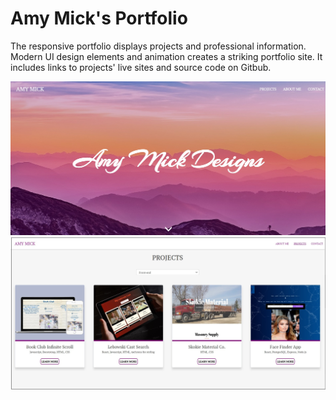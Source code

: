 # Amy Mick's Portfolio

The responsive portfolio displays projects and professional information. Modern UI design elements and animation creates a striking portfolio site. It includes links to projects' live sites and source code on Gitbub.

<!-- <video src="https://github.com/amym321/Amy-Mick-site/blob/master/images/projects/AmyMickSite8.mp4" 
    type="video/mp4" width="650" autoplay></video> -->
<img src="https://github.com/amym321/Amy-Mick-site/blob/master/images/projects/AmyMickSite9.jpg" width="650" >

<img src="https://github.com/amym321/Amy-Mick-site/blob/master/images/AmyMickSite5.jpg" width="650" >
